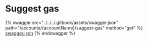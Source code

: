 # Suggest gas

{% swagger src="../../../.gitbook/assets/swagger.json" path="/accounts/{accountName}/suggest-gas" method="get" %}
[swagger.json](../../../.gitbook/assets/swagger.json)
{% endswagger %}
